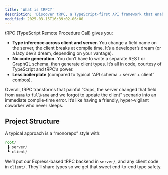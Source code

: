 ```yaml
---
title: 'What is tRPC?'
description: 'Discover tRPC, a TypeScript-first API framework that enables end-to-end type safety with zero codegen or schema definitions.'
modified: 2025-03-15T16:39:02-06:00
---
```


tRPC (TypeScript Remote Procedure Call) gives you:

- **Type inference across client and server.** You change a field name on the server, the client breaks at compile time. It’s a developer’s dream (or a lazy dev’s dream, depending on your vantage).
- **No code generation.** You don’t have to write a separate REST or GraphQL schema, then generate client types. It’s all in code, courtesy of TypeScript and tRPC’s power.
- **Less boilerplate** (compared to typical “API schema + server + client” combos).

Overall, tRPC transforms that painful “Oops, the server changed that field from `name` to `fullName` and we forgot to update the client” scenario into an immediate compile-time error. It’s like having a friendly, hyper-vigilant coworker who never sleeps.

## Project Structure

A typical approach is a “monorepo” style with:

```ts
root/
 ┣ server/
 ┗ client/
```

We’ll put our Express-based tRPC backend in `server/`, and any client code in `client/`. They’ll share types so we get that sweet end-to-end type safety.
